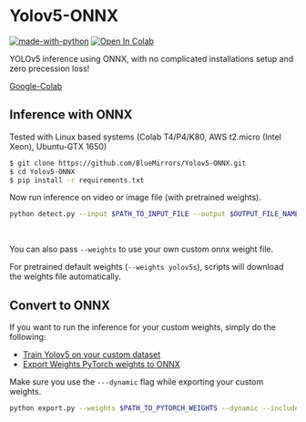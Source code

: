 # Yolov5-ONNX

[![made-with-python](https://img.shields.io/badge/Made%20with-Python-1f425f.svg)](https://www.python.org/) [![Open In Colab](https://colab.research.google.com/assets/colab-badge.svg)](https://colab.research.google.com/drive/1h2Nv9DA4X0bgCnoF0nCVEwKAatptezNk?usp=sharing)

YOLOv5 inference using ONNX, with no complicated installations setup and zero precession loss!

[Google-Colab](https://colab.research.google.com/drive/1h2Nv9DA4X0bgCnoF0nCVEwKAatptezNk?usp=sharing)

## Inference with ONNX

Tested with Linux based systems (Colab T4/P4/K80, AWS t2.micro (Intel Xeon), Ubuntu-GTX 1650)

```bash
$ git clone https://github.com/BlueMirrors/Yolov5-ONNX.git
$ cd Yolov5-ONNX
$ pip install -r requirements.txt
```

Now run inference on video or image file (with pretrained weights).

```bash
python detect.py --input $PATH_TO_INPUT_FILE --output $OUTPUT_FILE_NAME
```

<br>

You can also pass ```--weights``` to use your own custom onnx weight file.

For pretrained default weights (```--weights yolov5s```), scripts will download the weights file automatically. 

## Convert to ONNX

If you want to run the inference for your custom weights, simply do the following:

- [Train Yolov5 on your custom dataset](https://github.com/ultralytics/yolov5/wiki/Train-Custom-Data)
- [Export Weights PyTorch weights to ONNX](https://github.com/ultralytics/yolov5/blob/master/export.py)

Make sure you use the `---dynamic` flag while exporting your custom weights.

```bash
python export.py --weights $PATH_TO_PYTORCH_WEIGHTS --dynamic --include onnx
```
